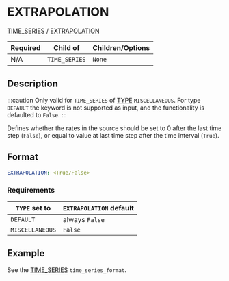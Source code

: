 # EXTRAPOLATION
 
[TIME_SERIES](/about/references/TIME_SERIES.md) / 
[EXTRAPOLATION](/about/references/EXTRAPOLATION.md)

| Required   | Child of                  | Children/Options                   |
|------------|---------------------------|------------------------------------|
| N/A         | `TIME_SERIES`         | `None`   |

## Description
:::caution
Only valid for `TIME_SERIES` of [TYPE](/about/references/TYPE.md) `MISCELLANEOUS`. For type
`DEFAULT` the keyword is not supported as input, and the functionality is defaulted to `False`.
:::

Defines whether the rates in the source should be set to 0 after the last time step (`False`), or equal
to value at last time step after the time interval (`True`).


## Format
~~~~~~~~yaml
EXTRAPOLATION: <True/False>
~~~~~~~~

### Requirements

| `TYPE` set to                       | `EXTRAPOLATION` default |
|-------------------------------------|-------------------------|
| `DEFAULT`                           | always `False`          |
| `MISCELLANEOUS`                     | `False`                 |

## Example
See the [TIME_SERIES](/about/references/TIME_SERIES.md) `time_series_format`.


